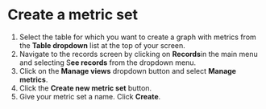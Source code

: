 

# Create a metric set

1. Select the table for which you want to create a graph with metrics from the&nbsp;**Table dropdown** list at the top of your screen.
2. Navigate to the records screen by clicking on **Records**in the main menu and selecting S**ee records**&nbsp;from the dropdown menu.&nbsp;
3. Click on the&nbsp;**Manage views**&nbsp;dropdown button and select&nbsp;**Manage metrics**.
4. Click the&nbsp;**Create new metric set**&nbsp;button.
5. Give your metric set a name. Click **Create**.